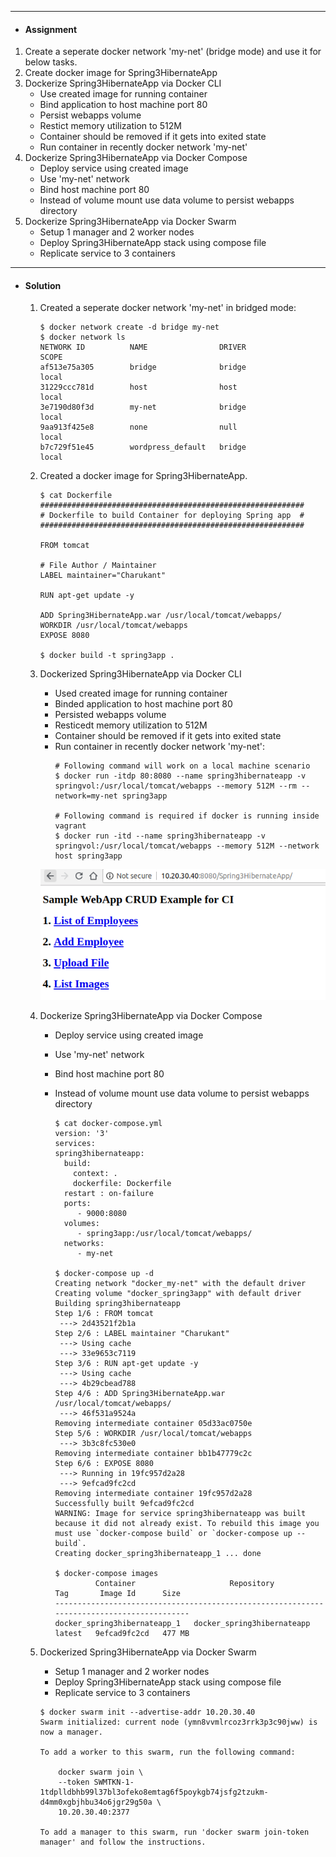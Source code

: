 ***
- #### Assignment ####

1. Create a seperate docker network 'my-net' (bridge mode) and use it for below tasks.
2. Create docker image for Spring3HibernateApp
3. Dockerize Spring3HibernateApp via Docker CLI
   - Use created image for running container
   - Bind application to host machine port 80
   - Persist webapps volume
   - Restict memory utilization to 512M
   - Container should be removed if it gets into exited state
   - Run container in recently docker network 'my-net'
4. Dockerize Spring3HibernateApp via Docker Compose
   - Deploy service using created image
   - Use 'my-net' network
   - Bind host machine port 80
   - Instead of volume mount use data volume to persist webapps directory
5. Dockerize Spring3HibernateApp via Docker Swarm
   - Setup 1 manager and 2 worker nodes
   - Deploy Spring3HibernateApp stack using compose file
   - Replicate service to 3 containers

***
- #### Solution ####
   1. Created a seperate docker network 'my-net' in bridged mode:

      ```shell
      $ docker network create -d bridge my-net
      $ docker network ls
      NETWORK ID          NAME                DRIVER              SCOPE
      af513e75a305        bridge              bridge              local
      31229ccc781d        host                host                local
      3e7190d80f3d        my-net              bridge              local
      9aa913f425e8        none                null                local
      b7c729f51e45        wordpress_default   bridge              local
      
      ```

   2. Created a docker image for Spring3HibernateApp.

      ```shell
      $ cat Dockerfile 
      ###########################################################
      # Dockerfile to build Container for deploying Spring app  #
      ###########################################################
      
      FROM tomcat
      
      # File Author / Maintainer
      LABEL maintainer="Charukant"
      
      RUN apt-get update -y
      
      ADD Spring3HibernateApp.war /usr/local/tomcat/webapps/
      WORKDIR /usr/local/tomcat/webapps
      EXPOSE 8080
      
      $ docker build -t spring3app .
      ```

   3. Dockerized Spring3HibernateApp via Docker CLI

      - Used created image for running container
      - Binded application to host machine port 80
      - Persisted webapps volume
      - Resticedt memory utilization to 512M
      - Container should be removed if it gets into exited state
      - Run container in recently docker network 'my-net':
        ```shell
        # Following command will work on a local machine scenario
        $ docker run -itdp 80:8080 --name spring3hibernateapp -v springvol:/usr/local/tomcat/webapps --memory 512M --rm --network=my-net spring3app
        
        # Following command is required if docker is running inside vagrant
        $ docker run -itd --name spring3hibernateapp -v springvol:/usr/local/tomcat/webapps --memory 512M --network host spring3app
        
        ```

      ![Spring3 App](https://github.com/its4cs/DevOpsNinja/blob/master/Assignments/images/DKR-Spring3Hib.png)

   4. Dockerize Spring3HibernateApp via Docker Compose

      - Deploy service using created image

      - Use 'my-net' network

      - Bind host machine port 80

      - Instead of volume mount use data volume to persist webapps directory

         ```shell
         $ cat docker-compose.yml
         version: '3'
         services:
         spring3hibernateapp:
           build:
             context: .
             dockerfile: Dockerfile
           restart : on-failure
           ports:
              - 9000:8080
           volumes:
              - spring3app:/usr/local/tomcat/webapps/
           networks:
              - my-net
              
         $ docker-compose up -d
         Creating network "docker_my-net" with the default driver
         Creating volume "docker_spring3app" with default driver
         Building spring3hibernateapp
         Step 1/6 : FROM tomcat
          ---> 2d43521f2b1a
         Step 2/6 : LABEL maintainer "Charukant"
          ---> Using cache
          ---> 33e9653c7119
         Step 3/6 : RUN apt-get update -y
          ---> Using cache
          ---> 4b29cbead788
         Step 4/6 : ADD Spring3HibernateApp.war /usr/local/tomcat/webapps/
          ---> 46f531a9524a
         Removing intermediate container 05d33ac0750e
         Step 5/6 : WORKDIR /usr/local/tomcat/webapps
          ---> 3b3c8fc530e0
         Removing intermediate container bb1b47779c2c
         Step 6/6 : EXPOSE 8080
          ---> Running in 19fc957d2a28
          ---> 9efcad9fc2cd
         Removing intermediate container 19fc957d2a28
         Successfully built 9efcad9fc2cd
         WARNING: Image for service spring3hibernateapp was built because it did not already exist. To rebuild this image you must use `docker-compose build` or `docker-compose up --build`.
         Creating docker_spring3hibernateapp_1 ... done
         
         $ docker-compose images
                  Container                     Repository            Tag       Image Id      Size 
         ------------------------------------------------------------------------------------------
         docker_spring3hibernateapp_1   docker_spring3hibernateapp   latest   9efcad9fc2cd   477 MB
         
         ```


   5. Dockerized Spring3HibernateApp via Docker Swarm

      - Setup 1 manager and 2 worker nodes
      - Deploy Spring3HibernateApp stack using compose file
      - Replicate service to 3 containers

      

      ```shell
      $ docker swarm init --advertise-addr 10.20.30.40
      Swarm initialized: current node (ymn8vvmlrcoz3rrk3p3c90jww) is now a manager.
      
      To add a worker to this swarm, run the following command:
      
          docker swarm join \
          --token SWMTKN-1-1tdplldbhb99l37bl3ofeko8emtag6f5poykgb74jsfg2tzukm-d4mm0xgbjhbu34o6jgr29g50a \
          10.20.30.40:2377
      
      To add a manager to this swarm, run 'docker swarm join-token manager' and follow the instructions.
      
      ```


